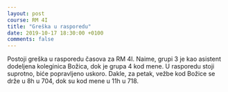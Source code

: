 ```yaml
---
layout: post
course: RM 4I
title: "Greška u rasporedu"
date: 2019-10-17 18:30:00 +0100
comments: false
---
```


Postoji greška u rasporedu časova za RM 4I. Naime, grupi 3 je kao asistent dodeljena
koleginica Božica, dok je grupa 4 kod mene. U rasporedu stoji suprotno, biće popravljeno
uskoro. Dakle, za petak, vežbe kod Božice se drže u 8h u 704, dok su kod mene u 11h u 718. 
